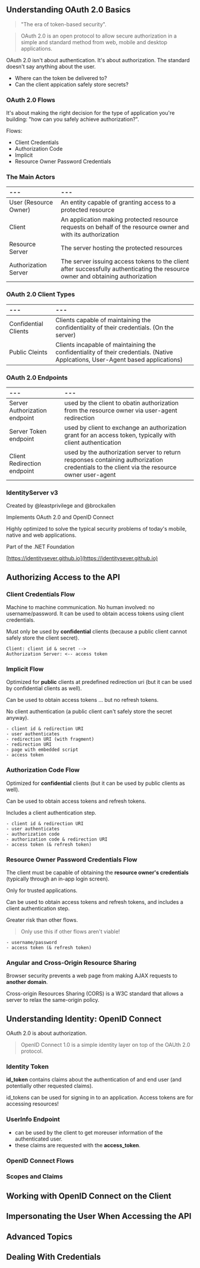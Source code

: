 ## Understanding OAuth 2.0 Basics

> "The era of token-based security".

> OAuth 2.0 is an open protocol to allow secure authorization in a simple and standard method from web, mobile and desktop applications.

OAuth 2.0 isn't about authentication. It's about authorization. The standard doesn't say anything about the user.

- Where can the token be delivered to?
- Can the client appication safely store secrets?

### OAuth 2.0 Flows

It's about making the right decision for the type of application you're building: "how can you safely achieve authorization?".

Flows:

- Client Credentials
- Authorization Code
- Implicit
- Resource Owner Password Credentials

### The Main Actors

|---|---|
|:--|:--|
|User (Resource Owner)|An entity capable of granting access to a protected resource|
|Client|An application making protected resource requests on behalf of the resource owner and with its authorization|
|Resource Server|The server hosting the protected resources|
|Authorization Server|The server issuing access tokens to the client after successfully authenticating the resource owner and obtaining authorization|

### OAuth 2.0 Client Types

|---|---|
|:--|:--|
|Confidential Clients|Clients capable of maintaining the confidentiality of their credentials. (On the server)|
|Public Cleints|Clients incapable of maintaining the confidentiality of their credentials. (Native Applcations, User-Agent based applications)|

### OAuth 2.0 Endpoints

|---|---|
|:--|:--|
|Server Authorization endpoint|used by the client to obatin authorization from the resource owner via user-agent redirection|
|Server Token endpoint|used by client to exchange an authorization grant for an access token, typically with client authentication|
|Client Redirection endpoint|used by the authorization server to return responses containing authorization credentials to the client via the resource owner user-agent|

### IdentityServer v3

Created by @leastprivilege and @brockallen

Implements OAuth 2.0 and OpenID Connect

Highly optimized to solve the typical security problems of today's mobile, native and web applications.

Part of the .NET Foundation

[https://identitysever.github.io](https://identitysever.github.io)

## Authorizing Access to the API

### Client Credentials Flow

Machine to machine communication. No human involved: no username/password. It can be used to obtain access tokens using client credentials.

Must only be used by **confidential** clients (because a public client cannot safely store the client secret).

```
Client: client id & secret -->
Authorization Server: <-- access token
```

### Implicit Flow

Optimized for **public** clients at predefined redirection uri (but it can be used by confidential clients as well).

Can be used to obtain access tokens ... but no refresh tokens.

No client authentication (a public client can't safely store the secret anyway).

```
- client id & redirection URI
- user authenticates
- redirection URI (with fragment)
- redirection URI
- page with embedded script
- access token
```

### Authorization Code Flow

Optimized for **confidential** clients (but it can be used by public clients as well).

Can be used to obtain access tokens and refresh tokens.

Includes a client authentication step.

```
- client id & redirection URI
- user authenticates
- authorization code
- authorization code & redirection URI
- access token (& refresh token)
```

### Resource Owner Password Credentials Flow

The client must be capable of obtaining the **resource owner's credentials** (typically through an in-app login screen).

Only for trusted applications.

Can be used to obtain access tokens and refresh tokens, and includes a client authentication step.

Greater risk than other flows.

> Only use this if other flows aren't viable!

```
- username/password
- access token (& refresh token)
```

### Angular and Cross-Origin Resource Sharing

Browser security prevents a web page from making AJAX requests to **another domain**.

Cross-origin Resources Sharing (CORS) is a W3C standard that allows a server to relax the same-origin policy.

## Understanding Identity: OpenID Connect

OAuth 2.0 is about authorization.

> OpenID Connect 1.0 is a simple identity layer on top of the OAUth 2.0 protocol.

### Identity Token 

**id_token** contains claims about the authentication of and end user (and potentially other requested claims).

id_tokens can be used for signing in to an application. Access tokens are for accessing resources!

### UserInfo Endpoint

- can be used by the client to get moreuser information of the authenticated user.
- these claims are requested with the **access_token**.

### OpenID Connect Flows

### Scopes and Claims

## Working with OpenID Connect on the Client

## Impersonating the User When Accessing the API

## Advanced Topics

## Dealing With Credentials

